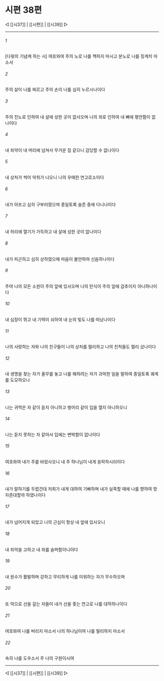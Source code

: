 ﻿# 시편 38편

◁ [[시37]] | [[시편]] | [[시39]] ▷
***

###### 1
[다윗의 기념케 하는 시] 여호와여 주의 노로 나를 책하지 마시고 분노로 나를 징계치 마소서

###### 2
주의 살이 나를 찌르고 주의 손이 나를 심히 누르시나이다

###### 3
주의 진노로 인하여 내 살에 성한 곳이 없사오며 나의 죄로 인하여 내 뼈에 평안함이 없나이다

###### 4
내 죄악이 내 머리에 넘쳐서 무거운 짐 같으니 감당할 수 없나이다

###### 5
내 상처가 썩어 악취가 나오니 나의 우매한 연고로소이다

###### 6
내가 아프고 심히 구부러졌으며 종일토록 슬픈 중에 다니나이다

###### 7
내 허리에 열기가 가득하고 내 살에 성한 곳이 없나이다

###### 8
내가 피곤하고 심히 상하였으매 마음이 불안하여 신음하나이다

###### 9
주여 나의 모든 소원이 주의 앞에 있사오며 나의 탄식이 주의 앞에 감추이지 아니하나이다

###### 10
내 심장이 뛰고 내 기력이 쇠하여 내 눈의 빛도 나를 떠났나이다

###### 11
나의 사랑하는 자와 나의 친구들이 나의 상처를 멀리하고 나의 친척들도 멀리 섰나이다

###### 12
내 생명을 찾는 자가 올무를 놓고 나를 해하려는 자가 괴악한 일을 말하여 종일토록 궤계를 도모하오나

###### 13
나는 귀먹은 자 같이 듣지 아니하고 벙어리 같이 입을 열지 아니하오니

###### 14
나는 듣지 못하는 자 같아서 입에는 변박함이 없나이다

###### 15
여호와여 내가 주를 바랐사오니 내 주 하나님이 내게 응락하시리이다

###### 16
내가 말하기를 두렵건대 저희가 내게 대하여 기뻐하며 내가 실족할 때에 나를 향하여 망자존대할까 하였나이다

###### 17
내가 넘어지게 되었고 나의 근심이 항상 내 앞에 있사오니

###### 18
내 죄악을 고하고 내 죄를 슬퍼함이니이다

###### 19
내 원수가 활발하며 강하고 무리하게 나를 미워하는 자가 무수하오며

###### 20
또 악으로 선을 갚는 자들이 내가 선을 좇는 연고로 나를 대적하나이다

###### 21
여호와여 나를 버리지 마소서 나의 하나님이여 나를 멀리하지 마소서

###### 22
속히 나를 도우소서 주 나의 구원이시여


***
◁ [[시37]] | [[시편]] | [[시39]] ▷